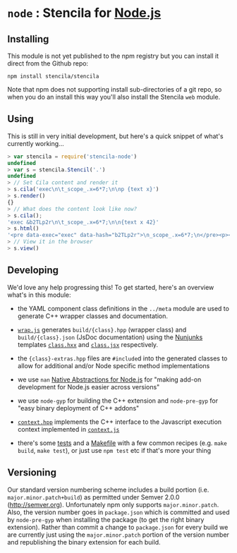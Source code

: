 # `node` : Stencila for [Node.js](https://nodejs.org)

## Installing

This module is not yet published to the npm registry but you can install it direct from the Github repo:

```
npm install stencila/stencila
```

Note that npm does not supporting install sub-directories of a git repo, so when you do an install this way you'll also install the Stencila `web` module.


## Using

This is still in very initial development, but here's a quick snippet of what's currently working...

```js
> var stencila = require('stencila-node')
undefined
> var s = stencila.Stencil('.')
undefined
> // Set Cila content and render it
> s.cila('exec\n\t_scope_.x=6*7;\n\np {text x}')
> s.render()
{}
> // What does the content look like now?
> s.cila();
'exec &b2TLp2r\n\t_scope_.x=6*7;\n\n{text x 42}'
> s.html()
'<pre data-exec="exec" data-hash="b2TLp2r">\n_scope_.x=6*7;\n</pre><p><span data-text="x">42</span></p>'
> // View it in the browser
> s.view()
```

## Developing

We'd love any help progressing this! To get started, here's an overview what's in this module:

- the YAML component class definitions in the `../meta` module are used to generate C++ wrapper classes and documentation.

- [`wrap.js`](wrap.js) generates `build/{class}.hpp` (wrapper class) and `build/{class}.json` (JsDoc documentation) using the [Nunjunks](https://mozilla.github.io/nunjucks/) templates [`class.hxx`](class.hxx) and [`class.jsx`](class.jsx) respectively.

- the `{class}-extras.hpp` files are `#include`d into the generated classes to allow for additional and/or Node specific method implementations

- we use `nan` [Native Abstractions for Node.js](https://github.com/nodejs/nan) for "making add-on development for Node.js easier across versions" 

- we use `node-gyp` for building the C++ extension and `node-pre-gyp` for "easy binary deployment of C++ addons"

- [`context.hpp`](context.hpp) implements the C++ interface to the Javascript execution context implemented in [`context.js`](context.js)

- there's some [tests](tests) and a [Makefile](Makefile) with a few common recipes (e.g. `make build`, `make test`), or just use `npm test` etc if that's more your thing


## Versioning

Our standard version numbering scheme includes a build portion (i.e. `major.minor.patch+build`) as permitted under Semver 2.0.0 (http://semver.org). Unfortunately npm only supports `major.minor.patch`. Also, the version number goes in `package.json` which is committed and used by `node-pre-gyp` when installing the package (to get the right binary extension). Rather than commit a change to `package.json` for every build we are currently just using the `major.minor.patch` portion of the version number and republishing the binary extension for each build.
